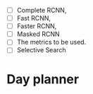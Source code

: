- [ ] Complete RCNN, 
- [ ] Fast RCNN, 
- [ ] Faster RCNN, 
- [ ] Masked RCNN
- [ ] The metrics to be used.
- [ ] Selective Search

# Day planner
